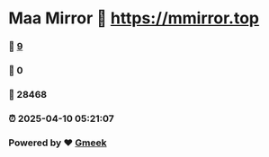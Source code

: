 # Maa Mirror :link: https://mmirror.top 
### :page_facing_up: [9](https://mmirror.top/tag.html) 
### :speech_balloon: 0 
### :hibiscus: 28468 
### :alarm_clock: 2025-04-10 05:21:07 
### Powered by :heart: [Gmeek](https://github.com/Meekdai/Gmeek)
